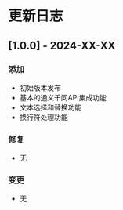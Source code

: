 # 更新日志

## [1.0.0] - 2024-XX-XX
### 添加
- 初始版本发布
- 基本的通义千问API集成功能
- 文本选择和替换功能
- 换行符处理功能

### 修复
- 无

### 变更
- 无 